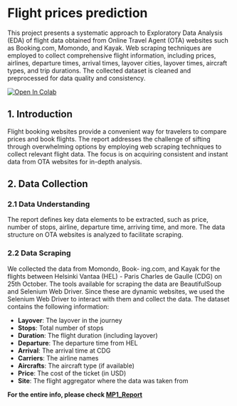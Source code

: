# Flight prices prediction
This project presents a systematic approach to Exploratory Data Analysis (EDA) of flight data obtained from Online Travel Agent (OTA) websites such as Booking.com, Momondo, and Kayak. Web scraping techniques are employed to collect comprehensive flight information, including prices, airlines, departure times, arrival times, layover cities, layover times, aircraft types, and trip durations. The collected dataset is cleaned and preprocessed for data quality and consistency.

<a target="_blank" href="https://colab.research.google.com/github/vinaysanga/Flight-Prices-Prediction/blob/master/MP1_Notebook.ipynb">
  <img src="https://colab.research.google.com/assets/colab-badge.svg" alt="Open In Colab"/>
</a>

## 1. Introduction

Flight booking websites provide a convenient way for travelers to compare prices and book flights. The report addresses the challenge of sifting through overwhelming options by employing web scraping techniques to collect relevant flight data. The focus is on acquiring consistent and instant data from OTA websites for in-depth analysis.

## 2. Data Collection

### 2.1 Data Understanding

The report defines key data elements to be extracted, such as price, number of stops, airline, departure time, arriving time, and more. The data structure on OTA websites is analyzed to facilitate scraping.

### 2.2 Data Scraping

We collected the data from Momondo, Book- ing.com, and Kayak for the flights between Helsinki Vantaa (HEL) - Paris Charles de Gaulle (CDG) on 25th October. The tools available for scraping the data are BeautifulSoup and Selenium Web Driver. Since these are dynamic websites, we used the Selenium Web Driver to interact with them and collect the data. The dataset contains the following information:

- **Layover**: The layover in the journey
- **Stops**: Total number of stops
- **Duration**: The flight duration (including layover)
- **Departure**: The departure time from HEL
- **Arrival**: The arrival time at CDG
- **Carriers**: The airline names
- **Aircrafts**: The aircraft type (if available)
- **Price**: The cost of the ticket (in USD)
- **Site**: The flight aggregator where the data was taken from

**For the entire info, please check [MP1_Report](https://github.com/vinaysanga/Flight-Prices-Prediction/blob/master/MP1_Report.pdf)**
